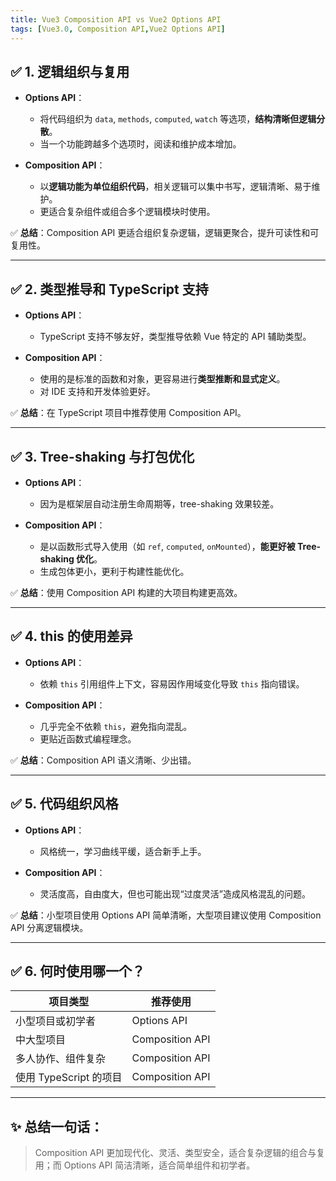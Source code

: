 ```yaml
---
title: Vue3 Composition API vs Vue2 Options API
tags: [Vue3.0, Composition API,Vue2 Options API]
---
```


## ✅ 1. **逻辑组织与复用**

* **Options API**：

  * 将代码组织为 `data`, `methods`, `computed`, `watch` 等选项，**结构清晰但逻辑分散**。
  * 当一个功能跨越多个选项时，阅读和维护成本增加。
* **Composition API**：

  * 以**逻辑功能为单位组织代码**，相关逻辑可以集中书写，逻辑清晰、易于维护。
  * 更适合复杂组件或组合多个逻辑模块时使用。

✅ **总结**：Composition API 更适合组织复杂逻辑，逻辑更聚合，提升可读性和可复用性。

---

## ✅ 2. **类型推导和 TypeScript 支持**

* **Options API**：

  * TypeScript 支持不够友好，类型推导依赖 Vue 特定的 API 辅助类型。
* **Composition API**：

  * 使用的是标准的函数和对象，更容易进行**类型推断和显式定义**。
  * 对 IDE 支持和开发体验更好。

✅ **总结**：在 TypeScript 项目中推荐使用 Composition API。

---

## ✅ 3. **Tree-shaking 与打包优化**

* **Options API**：

  * 因为是框架层自动注册生命周期等，tree-shaking 效果较差。
* **Composition API**：

  * 是以函数形式导入使用（如 `ref`, `computed`, `onMounted`），**能更好被 Tree-shaking 优化**。
  * 生成包体更小，更利于构建性能优化。

✅ **总结**：使用 Composition API 构建的大项目构建更高效。

---

## ✅ 4. **this 的使用差异**

* **Options API**：

  * 依赖 `this` 引用组件上下文，容易因作用域变化导致 `this` 指向错误。
* **Composition API**：

  * 几乎完全不依赖 `this`，避免指向混乱。
  * 更贴近函数式编程理念。

✅ **总结**：Composition API 语义清晰、少出错。

---

## ✅ 5. **代码组织风格**

* **Options API**：

  * 风格统一，学习曲线平缓，适合新手上手。
* **Composition API**：

  * 灵活度高，自由度大，但也可能出现“过度灵活”造成风格混乱的问题。

✅ **总结**：小型项目使用 Options API 简单清晰，大型项目建议使用 Composition API 分离逻辑模块。

---

## ✅ 6. **何时使用哪一个？**

| 项目类型              | 推荐使用            |
| ----------------- | --------------- |
| 小型项目或初学者          | Options API     |
| 中大型项目             | Composition API |
| 多人协作、组件复杂         | Composition API |
| 使用 TypeScript 的项目 | Composition API |

---

## ✨ 总结一句话：

> Composition API 更加现代化、灵活、类型安全，适合复杂逻辑的组合与复用；而 Options API 简洁清晰，适合简单组件和初学者。
